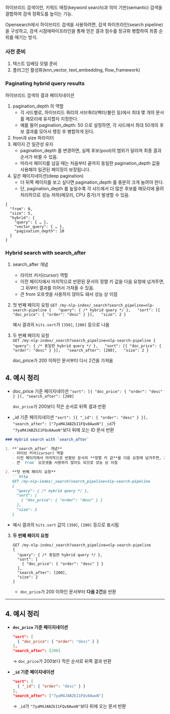 하이브리드 검색이란, 키워드 매칭(keyword search)과 의미 기반(semantic) 검색을 결합하여 검색 정확도를 높이는 기능.

Opensearch에서 하이브리드 검색을 사용하려면, 검색 파이프라인(search pipeline)을 구성하고, 검색 시점에파이프라인을 통해 얻은 결과 점수를 정규화 병합하여 최종 순위를 매기는 방식.

### 사전 준비
1. 텍스트 임베딩 모델 준비
2. 플러그인 활성화(knn_vector, text_embedding, flow_framework)


### Paginating hybrid query results
하이브리드 검색의 결과 페이지네이션
1. pagination_depth 의 역할
	- 각 샤드별로, 하이브리드 쿼리의 서브쿼리(벡터/불린 등)에서 최대 몇 개의 문서를 메모리에 유지할지 지정한다.
	- 예를 들어 pagination_depth: 50 으로 설정하면, 각 샤드에서 최대 50개의 후보 결과를 모아서 랭킹 후 병합하게 된다.
2. from과 size 파라미터
3. 페이지 간 일관성 유지
	- pagination_depth 를 변경하면, 실제 후보(pool)의 범위가 달라져 최종 결과 순서가 바뀔 수 있음.
	- 따라서 페이지를 넘길 때는 처음부터 끝까지 동일한 pagination_depth 값을 사용해야 일관된 페이징이 보장됩니다.
4. 깊은 페이지네이션(deep pagination)
	- 더 뒤쪽 페이지를 보고 싶다면 pagination_depth 를 충분히 크게 늘려야 한다.
	- 단, pagination_depth 를 높일수록 각 샤드에서 더 많은 후보를 메모리에 올려 처리하므로 성능 저하(메모리, CPU 증가)가 발생할 수 있음.

```
{
  "from": 0,
  "size": 5,
  "hybrid": {
    "query": { … },
    "vector_query": { … },
    "pagination_depth": 10
  }
}
```

### Hybrid search with search_after
1. search_after 개념
	- 라이브 커서(cursor) 역할
	- 이전 페이지에서 마지막으로 반환된 문서의 정렬 키 값을 다음 요청에 넘겨주면, 그 뒤부터 결과를 이어서 가져올 수 있음.
	- 큰 from 오프셋을 사용하지 않아도 돼서 성능 상 이점
2. 첫 번째 페이지 요청
    `GET /my-nlp-index/_search?search_pipeline=nlp-search-pipeline {   "query": { /* hybrid query */ },   "sort": [{ "doc_price": { "order": "desc" } }],   "size": 2 }`
    
	예시 결과의 `hits.sort`가 `[350]`, `[200]` 등으로 나옴
        
3. 두 번째 페이지 요청    
	`GET /my-nlp-index/_search?search_pipeline=nlp-search-pipeline {   "query": { /* 동일한 hybrid query */ },   "sort": [{ "doc_price": { "order": "desc" } }],   "search_after": [200],   "size": 2 }`
    
	doc_price가 200 이하인 문서부터 다시 2건을 가져옴
        

## 4. 예시 정리

- doc_price 기준 페이지네이션
    `"sort": [{ "doc_price": { "order": "desc" } }], "search_after": [200]`
    
	`doc_price`가 200보다 작은 순서로 뒤쪽 결과 반환
    
- _id 기준 페이지네이션
    `"sort": [{ "_id": { "order": "desc" } }], "search_after": ["7yaM4JABZkI1FQv8AwoN"]`
    `_id`가 `"7yaM4JABZkI1FQv8AwoN"`보다 뒤에 오는 ID 문서 반환



```markdown
### Hybrid search with `search_after`

1. **`search_after` 개념**  
   - 라이브 커서(cursor) 역할  
   - 이전 페이지에서 마지막으로 반환된 문서의 **정렬 키 값**을 다음 요청에 넘겨주면, 그 뒤부터 결과를 이어서 가져올 수 있음  
   - 큰 `from` 오프셋을 사용하지 않아도 되므로 성능 상 이점  

2. **첫 번째 페이지 요청**  
   ```http
   GET /my-nlp-index/_search?search_pipeline=nlp-search-pipeline
   {
     "query": { /* hybrid query */ },
     "sort": [
       { "doc_price": { "order": "desc" } }
     ],
     "size": 2
   }
```

- 예시 결과의 `hits.sort` 값이 `[350]`, `[200]` 등으로 표시됨
    

3. **두 번째 페이지 요청**
    
    ```http
    GET /my-nlp-index/_search?search_pipeline=nlp-search-pipeline
    {
      "query": { /* 동일한 hybrid query */ },
      "sort": [
        { "doc_price": { "order": "desc" } }
      ],
      "search_after": [200],
      "size": 2
    }
    ```
    
    - `doc_price`가 200 이하인 문서부터 **다음 2건**을 반환
        

---

## 4. 예시 정리

- **`doc_price` 기준 페이지네이션**
    
    ```json
    "sort": [
      { "doc_price": { "order": "desc" } }
    ],
    "search_after": [200]
    ```
    
    → `doc_price`가 200보다 작은 순서로 뒤쪽 결과 반환
    
- **`_id` 기준 페이지네이션**
    
    ```json
    "sort": [
      { "_id": { "order": "desc" } }
    ],
    "search_after": ["7yaM4JABZkI1FQv8AwoN"]
    ```
    
    → `_id`가 `"7yaM4JABZkI1FQv8AwoN"`보다 뒤에 오는 문서 반환